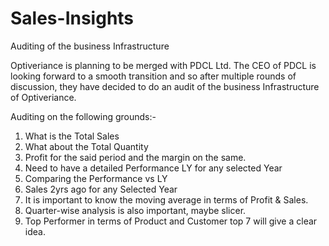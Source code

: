 # Sales-Insights
Auditing of the business Infrastructure

Optiveriance is planning to be merged with PDCL Ltd. The CEO of PDCL is looking forward to a smooth transition and so after multiple rounds of discussion, they have decided to do an audit of the business Infrastructure of Optiveriance.

Auditing on the following grounds:-
1. What is the Total Sales
2. What about the Total Quantity
3. Profit for the said period and the margin on the same.
4. Need to have a detailed Performance LY for any selected Year
5. Comparing the Performance vs LY
6. Sales 2yrs ago for any Selected Year
7. It is important to know the moving average in terms of Profit & Sales.
8. Quarter-wise analysis is also important, maybe slicer.
9. Top Performer in terms of Product and Customer top 7 will give a clear idea.
